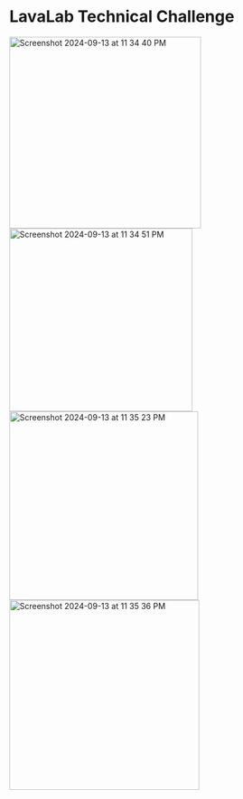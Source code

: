 # LavaLab Technical Challenge

<img width="339" alt="Screenshot 2024-09-13 at 11 34 40 PM" src="https://github.com/user-attachments/assets/d2153479-248a-4c59-8c7f-7a350383c37d">
<img width="324" alt="Screenshot 2024-09-13 at 11 34 51 PM" src="https://github.com/user-attachments/assets/71664bbb-67e9-419a-9355-8aae72dae412">
<img width="334" alt="Screenshot 2024-09-13 at 11 35 23 PM" src="https://github.com/user-attachments/assets/6d1fe82e-9629-4f51-a4b3-ece4cf977888">
<img width="336" alt="Screenshot 2024-09-13 at 11 35 36 PM" src="https://github.com/user-attachments/assets/0a4aa712-34c9-41be-bba7-57ef4f41d4b8">

